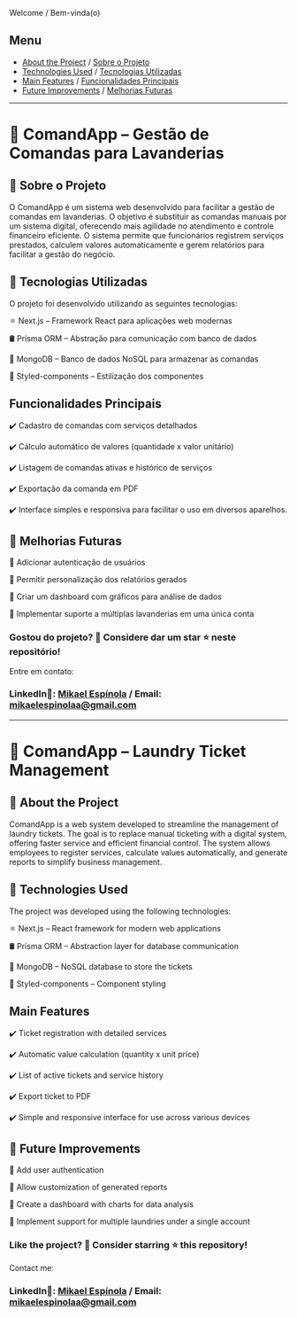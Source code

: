 Welcome / Bem-vinda(o)

## Menu

- [About the Project](#-about-the-project) / [Sobre o Projeto](#-sobre-o-projeto)
- [Technologies Used](#-technologies-used) / [Tecnologias Utilizadas](#-tecnologias-utilizadas)
- [Main Features](#main-features) / [Funcionalidades Principais](#funcionalidades-principais)
- [Future Improvements](#-future-improvements) / [Melhorias Futuras](#-melhorias-futuras)

---

# 📝 ComandApp – Gestão de Comandas para Lavanderias

## 📌 Sobre o Projeto

O ComandApp é um sistema web desenvolvido para facilitar a gestão de comandas em lavanderias. O objetivo é substituir as comandas manuais por um sistema digital, oferecendo mais agilidade no atendimento e controle financeiro eficiente.
O sistema permite que funcionários registrem serviços prestados, calculem valores automaticamente e gerem relatórios para facilitar a gestão do negócio.

## 🚀 Tecnologias Utilizadas
O projeto foi desenvolvido utilizando as seguintes tecnologias:

⚛️ Next.js – Framework React para aplicações web modernas

🛢️ Prisma ORM – Abstração para comunicação com banco de dados

📂 MongoDB – Banco de dados NoSQL para armazenar as comandas

 💅 Styled-components – Estilização dos componentes

 ## Funcionalidades Principais

✔️ Cadastro de comandas com serviços detalhados

✔️ Cálculo automático de valores (quantidade x valor unitário)

✔️ Listagem de comandas ativas e histórico de serviços

✔️ Exportação da comanda em PDF

✔️ Interface simples e responsiva para facilitar o uso em diversos aparelhos.

## 🚀 Melhorias Futuras

🔹 Adicionar autenticação de usuários

🔹 Permitir personalização dos relatórios gerados

🔹 Criar um dashboard com gráficos para análise de dados

🔹 Implementar suporte a múltiplas lavanderias em uma única conta

### Gostou do projeto? 🌟 Considere dar um star ⭐ neste repositório!
 Entre em contato:

### LinkedIn📧: [Mikael Espínola](https://www.linkedin.com/in/mikaelespinola) / Email: mikaelespinolaa@gmail.com

---
# 📝 ComandApp – Laundry Ticket Management

## 📌 About the Project

ComandApp is a web system developed to streamline the management of laundry tickets. The goal is to replace manual ticketing with a digital system, offering faster service and efficient financial control. The system allows employees to register services, calculate values automatically, and generate reports to simplify business management.

## 🚀 Technologies Used
The project was developed using the following technologies:

⚛️ Next.js – React framework for modern web applications

🛢️ Prisma ORM – Abstraction layer for database communication

📂 MongoDB – NoSQL database to store the tickets

💅 Styled-components – Component styling

## Main Features

✔️ Ticket registration with detailed services

✔️ Automatic value calculation (quantity x unit price)

✔️ List of active tickets and service history

✔️ Export ticket to PDF

✔️ Simple and responsive interface for use across various devices

## 🚀 Future Improvements

🔹 Add user authentication

🔹 Allow customization of generated reports

🔹 Create a dashboard with charts for data analysis

🔹 Implement support for multiple laundries under a single account

### Like the project? 🌟 Consider starring ⭐ this repository!
 Contact me:

### LinkedIn📧: [Mikael Espínola](https://www.linkedin.com/in/mikaelespinola) / Email: mikaelespinolaa@gmail.com
